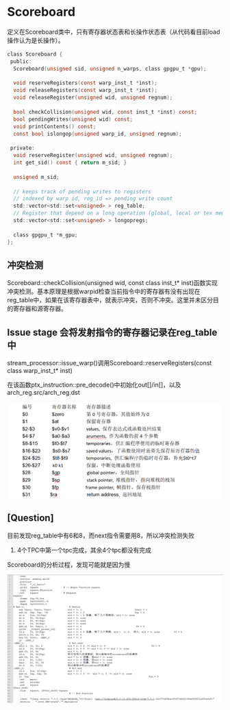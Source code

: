 # Scoreboard

定义在Scoreboard类中，只有寄存器状态表和长操作状态表（从代码看目前load操作认为是长操作）。

```c
class Scoreboard {
 public:
  Scoreboard(unsigned sid, unsigned n_warps, class gpgpu_t *gpu);

  void reserveRegisters(const warp_inst_t *inst);
  void releaseRegisters(const warp_inst_t *inst);
  void releaseRegister(unsigned wid, unsigned regnum);

  bool checkCollision(unsigned wid, const inst_t *inst) const;
  bool pendingWrites(unsigned wid) const;
  void printContents() const;
  const bool islongop(unsigned warp_id, unsigned regnum);

 private:
  void reserveRegister(unsigned wid, unsigned regnum);
  int get_sid() const { return m_sid; }

  unsigned m_sid;

  // keeps track of pending writes to registers
  // indexed by warp id, reg_id => pending write count
  std::vector<std::set<unsigned> > reg_table;
  // Register that depend on a long operation (global, local or tex memory)
  std::vector<std::set<unsigned> > longopregs;

  class gpgpu_t *m_gpu;
};
```

## 冲突检测

Scoreboard::checkCollision(unsigned wid, const class inst_t* inst)函数实现冲突检测。基本原理是根据warpid检查当前指令中的寄存器有没有出现在reg_table中，如果在该寄存器表中，就表示冲突，否则不冲突。这里并未区分目的寄存器和源寄存器。

## Issue stage 会将发射指令的寄存器记录在reg_table中

stream_processor::issue_warp()调用Scoreboard::reserveRegisters(const class warp_inst_t* inst)

在该函数ptx_instruction::pre_decode()中初始化out[]/in[]，以及arch_reg.src/arch_reg.dst

![reg](../../_images/mips-regs.png)

## [Question]

目前发现reg_table中有6和8，而next指令需要用8，所以冲突检测失败

1. 4个TPC中第一个tpc完成，其余4个tpc都没有完成

Scoreboard的分析过程，发现可能就是因为慢

![scoreboard](../../_images/2023-07-25_151548.png)

